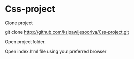 # Css-project
Clone project

git clone https://github.com/kalpawijesooriya/Css-project.git
 
 Open project folder.
 
 Open index.html file using your preferred browser
 
